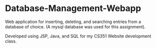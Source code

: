 # Database-Management-Webapp

Web application for inserting, deleting, and searching entries from a database of choice. (A mysql database was used for this assignment).

Developed using JSP, Java, and SQL for my CS351 Website development class. 
